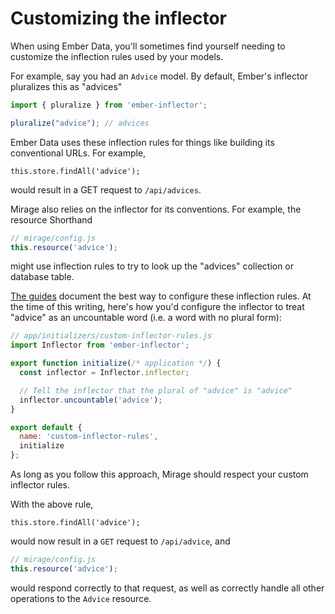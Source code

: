 # Customizing the inflector

When using Ember Data, you'll sometimes find yourself needing to customize the inflection rules used by your models.

For example, say you had an `Advice` model. By default, Ember's inflector pluralizes this as "advices"

```js
import { pluralize } from 'ember-inflector';

pluralize("advice"); // advices
```

Ember Data uses these inflection rules for things like building its conventional URLs. For example,

```Js
this.store.findAll('advice');
```

would result in a GET request to `/api/advices`.

Mirage also relies on the inflector for its conventions. For example, the resource Shorthand

```js
// mirage/config.js
this.resource('advice');
```

might use inflection rules to try to look up the "advices" collection or database table.

[The guides](https://guides.emberjs.com/release/models/customizing-adapters/#toc_pluralization-customization) document the best way to configure these inflection rules. At the time of this writing, here's how you'd configure the inflector to treat "advice" as an uncountable word (i.e. a word with no plural form):

```js
// app/initializers/custom-inflector-rules.js
import Inflector from 'ember-inflector';

export function initialize(/* application */) {
  const inflector = Inflector.inflector;

  // Tell the inflector that the plural of "advice" is "advice"
  inflector.uncountable('advice');
}

export default {
  name: 'custom-inflector-rules',
  initialize
};
```

As long as you follow this approach, Mirage should respect your custom inflector rules.

With the above rule,

```Js
this.store.findAll('advice');
```

would now result in a `GET` request to `/api/advice`, and

```js
// mirage/config.js
this.resource('advice');
```

would respond correctly to that request, as well as correctly handle all other operations to the `Advice` resource.
